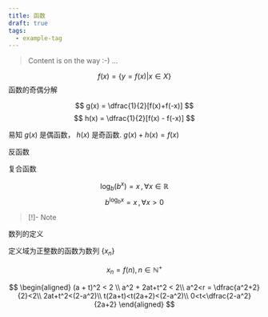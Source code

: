 ```yaml
---
title: 函数
draft: true
tags:
  - example-tag
---
```

> Content is on the way :-) ...

$$
f(x) = \{y=f(x)|x\in X\}
$$
函数的奇偶分解

$$
g(x) = \dfrac{1}{2}[f(x)+f(-x)]
$$
$$
h(x) = \dfrac{1}{2}[f(x) - f(-x)]
$$

易知 $g(x)$ 是偶函数， $h(x)$ 是奇函数. $g(x) + h(x) = f(x)$

反函数

复合函数

$$
\log_b(b^x) = x\,,\,\forall x\in {\mathbb R}
$$
$$
b^{\log_b x} = x\,,\,\forall x > 0
$$

> [!]- Note


数列的定义

定义域为正整数的函数为数列 $\{x_n\}$

$$
x_n = f(n),n\in {\mathbb N^+}
$$

$$
\begin{aligned}
(a + t)^2 < 2 \\
a^2 + 2at+t^2 < 2\\
a^2<r = \dfrac{a^2+2}{2}<2\\
2at+t^2<(2-a^2)\\
t(2a+t)<t(2a+2)<(2-a^2)\\
0<t<\dfrac{2-a^2}{2a+2}
\end{aligned}
$$
